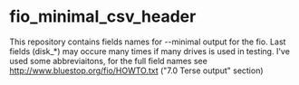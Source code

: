 # fio_minimal_csv_header
This repository contains fields names for --minimal output for the fio.
Last fields (disk_*) may occure many times if many drives is used in testing.
I've used some abbreviaitons, for the full field names see 
http://www.bluestop.org/fio/HOWTO.txt ("7.0 Terse output" section)
